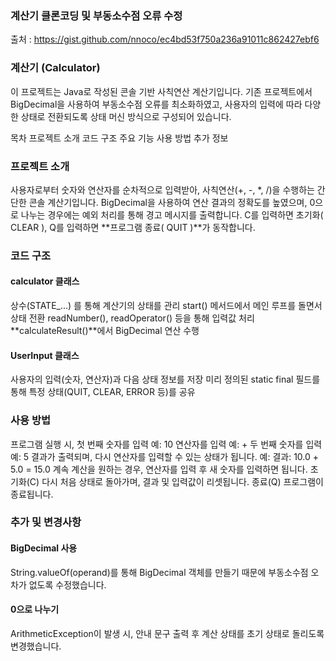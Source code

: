 ### 계산기 클론코딩 및 부동소수점 오류 수정
출처 : https://gist.github.com/nnoco/ec4bd53f750a236a91011c862427ebf6

### 계산기 (Calculator)
이 프로젝트는 Java로 작성된 콘솔 기반 사칙연산 계산기입니다.
기존 프로젝트에서 BigDecimal을 사용하여 부동소수점 오류를 최소화하였고, 사용자의 입력에 따라 다양한 상태로 전환되도록 상태 머신 방식으로 구성되어 있습니다.

목차
프로젝트 소개
코드 구조
주요 기능
사용 방법
추가 정보

### 프로젝트 소개
사용자로부터 숫자와 연산자를 순차적으로 입력받아, 사칙연산(+, -, *, /)을 수행하는 간단한 콘솔 계산기입니다.
BigDecimal을 사용하여 연산 결과의 정확도를 높였으며, 0으로 나누는 경우에는 예외 처리를 통해 경고 메시지를 출력합니다.
C를 입력하면 초기화( CLEAR ), Q를 입력하면 **프로그램 종료( QUIT )**가 동작합니다.

### 코드 구조
#### calculator 클래스
상수(STATE_...) 를 통해 계산기의 상태를 관리
start() 메서드에서 메인 루프를 돌면서 상태 전환
readNumber(), readOperator() 등을 통해 입력값 처리
**calculateResult()**에서 BigDecimal 연산 수행

#### UserInput 클래스
사용자의 입력(숫자, 연산자)과 다음 상태 정보를 저장
미리 정의된 static final 필드를 통해 특정 상태(QUIT, CLEAR, ERROR 등)를 공유

### 사용 방법
프로그램 실행 시, 첫 번째 숫자를 입력
예: 10
연산자를 입력
예: +
두 번째 숫자를 입력
예: 5
결과가 출력되며, 다시 연산자를 입력할 수 있는 상태가 됩니다.
예: 결과: 10.0 + 5.0 = 15.0
계속 계산을 원하는 경우, 연산자를 입력 후 새 숫자를 입력하면 됩니다.
초기화(C)
다시 처음 상태로 돌아가며, 결과 및 입력값이 리셋됩니다.
종료(Q)
프로그램이 종료됩니다.

### 추가 및 변경사항
#### BigDecimal 사용
String.valueOf(operand)를 통해 BigDecimal 객체를 만들기 때문에 부동소수점 오차가 없도록 수정했습니다.
#### 0으로 나누기
ArithmeticException이 발생 시, 안내 문구 출력 후 계산 상태를 초기 상태로 돌리도록 변경했습니다.
